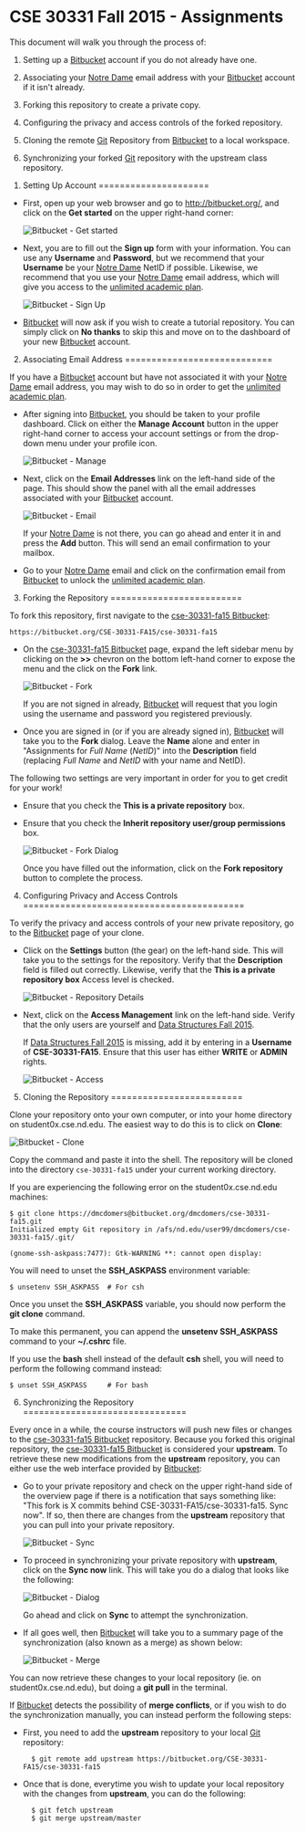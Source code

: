 CSE 30331 Fall 2015 - Assignments
=================================

This document will walk you through the process of:

1. Setting up a [Bitbucket] account if you do not already have one.

2. Associating your [Notre Dame] email address with your [Bitbucket] account if
   it isn't already.

3. Forking this repository to create a private copy.

4. Configuring the privacy and access controls of the forked repository.

5. Cloning the remote [Git] Repository from [Bitbucket] to a local workspace.

6. Synchronizing your forked [Git] repository with the upstream class
   repository.

[Bitbucket]:	https://bitbucket.org
[Notre Dame]:	http://www.nd.edu
[unlimited academic plan]:  https://bitbucket.org/plans/
[cse-30331-fa15 Bitbucket]: https://bitbucket.org/CSE-30331-FA15/cse-30331-fa15
[Git]:	https://git-scm.com/

1. Setting Up Account
=====================

* First, open up your web browser and go to http://bitbucket.org/, and click on
  the **Get started** on the upper right-hand corner:

    ![Bitbucket - Get started](http://www3.nd.edu/~pbui/teaching/cse.34331.fa15/static/img/bitbucket_get_started.png)

* Next, you are to fill out the **Sign up** form with your information.  You
  can use any **Username** and **Password**, but we recommend that your
  **Username** be your [Notre Dame] NetID if possible.  Likewise, we recommend
  that you use your [Notre Dame] email address, which will give you access to
  the [unlimited academic plan].

    ![Bitbucket - Sign Up](http://www3.nd.edu/~pbui/teaching/cse.34331.fa15/static/img/bitbucket_signup.png)

* [Bitbucket] will now ask if you wish to create a tutorial repository.  You
  can simply click on **No thanks** to skip this and move on to the dashboard
  of your new [Bitbucket] account.

2. Associating Email Address
============================

If you have a [Bitbucket] account but have not associated it with your
[Notre Dame] email address, you may wish to do so in order to get the
[unlimited academic plan].

* After signing into [Bitbucket], you should be taken to your profile
  dashboard.  Click on either the **Manage Account** button in the upper
  right-hand corner to access your account settings or from the drop-down menu
  under your profile icon.

    ![Bitbucket - Manage](http://www3.nd.edu/~pbui/teaching/cse.34331.fa15/static/img/bitbucket_manage.png)

* Next, click on the **Email Addresses** link on the left-hand side of the
  page.  This should show the panel with all the email addresses associated
  with your [Bitbucket] account.

    ![Bitbucket - Email](http://www3.nd.edu/~pbui/teaching/cse.34331.fa15/static/img/bitbucket_email.png)

    If your [Notre Dame] is not there, you can go ahead and enter it in and
    press the **Add** button.  This will send an email confirmation to your
    mailbox.

* Go to your [Notre Dame] email and click on the confirmation email from
  [Bitbucket] to unlock the [unlimited academic plan].

3. Forking the Repository
=========================

To fork this repository, first navigate to the [cse-30331-fa15 Bitbucket]:

    https://bitbucket.org/CSE-30331-FA15/cse-30331-fa15

* On the [cse-30331-fa15 Bitbucket] page, expand the left sidebar menu by
  clicking on the **>>** chevron on the bottom left-hand corner to expose the
  menu and the click on the **Fork** link.

    ![Bitbucket - Fork](http://www3.nd.edu/~pbui/teaching/cse.34331.fa15/static/img/bitbucket_fork.png)

    If you are not signed in already, [Bitbucket] will request that you login
    using the username and password you registered previously.

* Once you are signed in (or if you are already signed in), [Bitbucket] will
  take you to the **Fork** dialog.  Leave the **Name** alone and enter in
  "Assignments for _Full Name_ (_NetID_)" into the **Description** field
  (replacing _Full Name_ and _NetID_ with your name and NetID).

The following two settings are very important in order for you to get credit for your work!

* Ensure that you check the **This is a private repository** box.

* Ensure that you check the **Inherit repository user/group permissions** box.

    ![Bitbucket - Fork Dialog](http://www3.nd.edu/~pbui/teaching/cse.34331.fa15/static/img/bitbucket_fork_dialog.png)

    Once you have filled out the information, click on the **Fork repository**
    button to complete the process.

4. Configuring Privacy and Access Controls
==========================================

To verify the privacy and access controls of your new private repository, go to
the [Bitbucket] page of your clone.

* Click on the **Settings** button (the gear) on the left-hand side.  This
  will take you to the settings for the repository.  Verify that the
  **Description** field is filled out correctly.  Likewise, verify that the
  **This is a private repository box** Access level is checked.

    ![Bitbucket - Repository Details](http://www3.nd.edu/~pbui/teaching/cse.34331.fa15/static/img/bitbucket_repo_details.png)

* Next, click on the **Access Management** link on the left-hand side.  Verify
  that the only users are yourself and [Data Structures Fall
  2015](https://bitbucket.org/CSE-30331-FA15/).

    If [Data Structures Fall
  2015](https://bitbucket.org/CSE-30331-FA15/) is missing, add it by entering in a **Username** of
    **CSE-30331-FA15**.  Ensure that this user has either **WRITE** or
    **ADMIN** rights.

    ![Bitbucket - Access](http://www3.nd.edu/~pbui/teaching/cse.34331.fa15/static/img/bitbucket_repo_access.png)

5. Cloning the Repository
=========================

Clone your repository onto your own computer, or into your home directory on student0x.cse.nd.edu. The easiest way to do this is to click on **Clone**:

![Bitbucket - Clone](http://www3.nd.edu/~pbui/teaching/cse.34331.fa15/static/img/bitbucket_clone.png)

Copy the command and paste it into the shell. The repository will be cloned into the directory `cse-30331-fa15` under your current working directory.

If you are experiencing the following error on the student0x.cse.nd.edu machines:

    $ git clone https://dmcdomers@bitbucket.org/dmcdomers/cse-30331-fa15.git
    Initialized empty Git repository in /afs/nd.edu/user99/dmcdomers/cse-30331-fa15/.git/

    (gnome-ssh-askpass:7477): Gtk-WARNING **: cannot open display:

You will need to unset the **SSH_ASKPASS** environment variable:

    $ unsetenv SSH_ASKPASS  # For csh

Once you unset the **SSH_ASKPASS** variable, you should now perform the **git
clone** command.

To make this permanent, you can append the **unsetenv SSH_ASKPASS** command to
your **~/.cshrc** file.

If you use the **bash** shell instead of the default **csh** shell, you will
need to perform the following command instead:

    $ unset SSH_ASKPASS     # For bash

6. Synchronizing the Repository
===============================

Every once in a while, the course instructors will push new files or changes to
the [cse-30331-fa15 Bitbucket] repository.  Because you forked this original
repository, the [cse-30331-fa15 Bitbucket] is considered your **upstream**.  To
retrieve these new modifications from the **upstream** repository, you can
either use the web interface provided by [Bitbucket]:

* Go to your private repository and check on the upper right-hand side of the
  overview page if there is a notification that says something like: "This fork
  is X commits behind CSE-30331-FA15/cse-30331-fa15. Sync now".  If so, then
  there are changes from the **upstream** repository that you can pull into
  your private repository.

    ![Bitbucket - Sync](http://www3.nd.edu/~pbui/teaching/cse.34331.fa15/static/img/bitbucket_sync.png)

* To proceed in synchronizing your private repository with **upstream**, click
  on the **Sync now** link.  This will take you do a dialog that looks like the
  following:

    ![Bitbucket - Dialog](http://www3.nd.edu/~pbui/teaching/cse.34331.fa15/static/img/bitbucket_sync_dialog.png)

    Go ahead and click on **Sync** to attempt the synchronization.

* If all goes well, then [Bitbucket] will take you to a summary page of the
  synchronization (also known as a merge) as shown below:

    ![Bitbucket - Merge](http://www3.nd.edu/~pbui/teaching/cse.34331.fa15/static/img/bitbucket_sync_merge.png)

You can now retrieve these changes to your local repository (ie. on
student0x.cse.nd.edu), but doing a **git pull** in the terminal.

If [Bitbucket] detects the possibility of **merge conflicts**, or if you wish
to do the synchronization manually, you can instead perform the following steps:

* First, you need to add the **upstream** repository to your local [Git] repository:

        $ git remote add upstream https://bitbucket.org/CSE-30331-FA15/cse-30331-fa15

* Once that is done, everytime you wish to update your local repository with
  the changes from **upstream**, you can do the following:

        $ git fetch upstream
        $ git merge upstream/master
